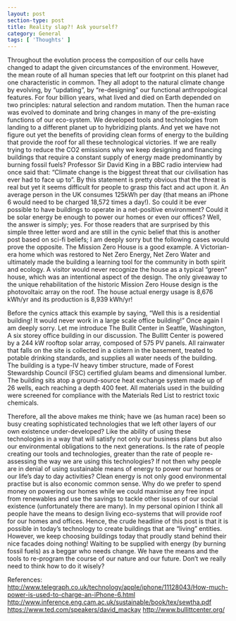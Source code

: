 ```yaml
---
layout: post
section-type: post
title: Reality slap?! Ask yourself?
category: General
tags: [ 'Thoughts' ]
---
```

Throughout the evolution process the composition of our cells have changed to adapt the given circumstances of the environment. However, the mean route of all human species that left our footprint on this planet had one characteristic in common. They all adopt to the natural climate change by evolving, by “updating”, by “re-designing” our functional anthropological features. 
For four billion years, what lived and died on Earth depended on two principles: natural selection and random mutation. Then the human race was evolved to dominate and bring changes in many of the pre-existing functions of our eco-system. We developed tools and technologies from landing to a different planet up to hybridizing plants. And yet we have not figure out yet the benefits of providing clean forms of energy to the building that provide the roof for all these technological victories.
If we are really trying to reduce the CO2 emissions why we keep designing and financing buildings that require a constant supply of energy made predominantly by burning fossil fuels? Professor Sir David King in a BBC radio interview had once said that: “Climate change is the biggest threat that our civilisation has ever had to face up to”. By this statement is pretty obvious that the threat is real but yet it seems difficult for people to grasp this fact and act upon it. 
An average person in the UK consumes 125kWh per day (that means an iPhone 6 would need to be charged 18,572 times a day!). So could it be ever possible to have buildings to operate in a net-positive environment? Could it be solar energy be enough to power our homes or even our offices? 
Well, the answer is simply; yes. For those readers that are surprised by this simple three letter word and are still in the cynic belief that this is another post based on sci-fi beliefs; I am deeply sorry but the following cases would prove the opposite.
The Mission Zero House is a good example. A Victorian-era home which was restored to Net Zero Energy, Net Zero Water and ultimately made the building a learning tool for the community in both spirit and ecology. A visitor would never recognize the house as a typical “green” house, which was an intentional aspect of the design. The only giveaway to the unique rehabilitation of the historic Mission Zero House design is the photovoltaic array on the roof. The house actual energy usage is 8,676 kWh/yr and its production is 8,939 kWh/yr! 

Before the cynics attack this example by saying, “Well this is a residential building! It would never work in a large scale office building!” Once again I am deeply sorry. Let me introduce The Bullit Center in Seattle, Washington, A six storey office building in our discussion.
The Bullitt Center is powered by a 244 kW rooftop solar array, composed of 575 PV panels. All rainwater that falls on the site is collected in a cistern in the basement, treated to potable drinking standards, and supplies all water needs of the building. The building is a type-IV heavy timber structure, made of Forest Stewardship Council (FSC) certified glulam beams and dimensional lumber. The building sits atop a ground-source heat exchange system made up of 26 wells, each reaching a depth 400 feet. All materials used in the building were screened for compliance with the Materials Red List to restrict toxic chemicals. 

Therefore, all the above makes me think; have we (as human race) been so busy creating sophisticated technologies that we left other layers of our own existence under-developed? Like the ability of using these technologies in a way that will satisfy not only our business plans but also our environmental obligations to the next generations. Is the rate of people creating our tools and technologies, greater than the rate of people re-assessing the way we are using this technologies? If not then why people are in denial of using sustainable means of energy to power our homes or our life’s day to day activities? 
Clean energy is not only good environmental practise but is also economic common sense. Why do we prefer to spend money on powering our homes while we could maximise any free input from renewables and use the savings to tackle other issues of our social existence (unfortunately there are many).
In my personal opinion I think all people have the means to design living eco-systems that will provide roof for our homes and offices. Hence, the crude headline of this post is that it is possible in today’s technology to create buildings that are “living” entities. However, we keep choosing buildings today that proudly stand behind their nice facades doing nothing! Waiting to be supplied with energy (by burning fossil fuels) as a beggar who needs change. 
We have the means and the tools to re-program the course of our nature and our future. Don’t we really need to think how to do it wisely?

References:
http://www.telegraph.co.uk/technology/apple/iphone/11128043/How-much-power-is-used-to-charge-an-iPhone-6.html
http://www.inference.eng.cam.ac.uk/sustainable/book/tex/sewtha.pdf
https://www.ted.com/speakers/david_mackay
http://www.bullittcenter.org/
